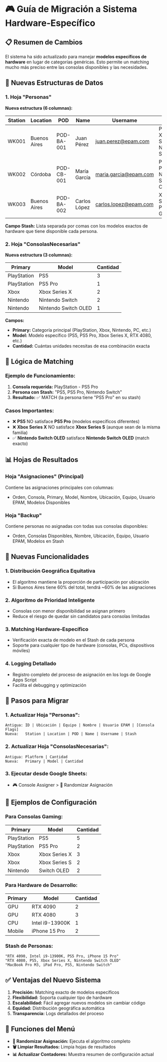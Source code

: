 # 🎮 Guía de Migración a Sistema Hardware-Específico

## 📋 Resumen de Cambios

El sistema ha sido actualizado para manejar **modelos específicos de hardware** en lugar de categorías genéricas. Esto permite un matching mucho más preciso entre las consolas disponibles y las necesidades.

## 🔧 Nuevas Estructuras de Datos

### 1. Hoja "Personas" 
**Nueva estructura (6 columnas):**

| Station | Location | POD | Name | Username | Stash |
|---------|----------|-----|------|----------|--------|
| WK001 | Buenos Aires | POD-BA-001 | Juan Pérez | juan.perez@epam.com | PS5, Xbox Series X, Nintendo Switch |
| WK002 | Córdoba | POD-CB-001 | María García | maria.garcia@epam.com | PS5 Pro, PS4, Nintendo Switch OLED |
| WK003 | Buenos Aires | POD-BA-002 | Carlos López | carlos.lopez@epam.com | Xbox Series S, PS5, PC Gaming |

**Campo Stash:** Lista separada por comas con los modelos exactos de hardware que tiene disponible cada persona.

### 2. Hoja "ConsolasNecesarias"
**Nueva estructura (3 columnas):**

| Primary | Model | Cantidad |
|---------|-------|----------|
| PlayStation | PS5 | 3 |
| PlayStation | PS5 Pro | 1 |
| Xbox | Xbox Series X | 2 |
| Nintendo | Nintendo Switch | 2 |
| Nintendo | Nintendo Switch OLED | 1 |

**Campos:**
- **Primary:** Categoría principal (PlayStation, Xbox, Nintendo, PC, etc.)
- **Model:** Modelo específico (PS5, PS5 Pro, Xbox Series X, RTX 4080, etc.)
- **Cantidad:** Cuántas unidades necesitas de esa combinación exacta

## 🎯 Lógica de Matching

### Ejemplo de Funcionamiento:
1. **Consola requerida:** PlayStation - PS5 Pro
2. **Persona con Stash:** "PS5, PS5 Pro, Nintendo Switch"
3. **Resultado:** ✅ MATCH (la persona tiene "PS5 Pro" en su stash)

### Casos Importantes:
- ❌ **PS5** NO satisface **PS5 Pro** (modelos específicos diferentes)
- ❌ **Xbox Series X** NO satisface **Xbox Series S** (aunque sean de la misma familia)
- ✅ **Nintendo Switch OLED** satisface **Nintendo Switch OLED** (match exacto)

## 📊 Hojas de Resultados

### Hoja "Asignaciones" (Principal)
Contiene las asignaciones principales con columnas:
- Orden, Consola, Primary, Model, Nombre, Ubicación, Equipo, Usuario EPAM, Modelos Disponibles

### Hoja "Backup" 
Contiene personas no asignadas con todas sus consolas disponibles:
- Orden, Consolas Disponibles, Nombre, Ubicación, Equipo, Usuario EPAM, Modelos en Stash

## 🚀 Nuevas Funcionalidades

### 1. **Distribución Geográfica Equitativa**
- El algoritmo mantiene la proporción de participación por ubicación
- Si Buenos Aires tiene 60% del total, tendrá ~60% de las asignaciones

### 2. **Algoritmo de Prioridad Inteligente**
- Consolas con menor disponibilidad se asignan primero
- Reduce el riesgo de quedar sin candidatos para consolas limitadas

### 3. **Matching Hardware-Específico**
- Verificación exacta de modelo en el Stash de cada persona
- Soporte para cualquier tipo de hardware (consolas, PCs, dispositivos móviles)

### 4. **Logging Detallado**
- Registro completo del proceso de asignación en los logs de Google Apps Script
- Facilita el debugging y optimización

## 📝 Pasos para Migrar

### 1. **Actualizar Hoja "Personas":**
```
Antigua: ID | Ubicación | Equipo | Nombre | Usuario EPAM | [Consola Flags]
Nueva:   Station | Location | POD | Name | Username | Stash
```

### 2. **Actualizar Hoja "ConsolasNecesarias":**
```
Antigua: Platform | Cantidad
Nueva:   Primary | Model | Cantidad
```

### 3. **Ejecutar desde Google Sheets:**
- 🎮 Console Assigner > 🎲 Randomizar Asignación

## 🎯 Ejemplos de Configuración

### Para Consolas Gaming:
| Primary | Model | Cantidad |
|---------|-------|----------|
| PlayStation | PS5 | 5 |
| PlayStation | PS5 Pro | 2 |
| Xbox | Xbox Series X | 3 |
| Xbox | Xbox Series S | 2 |
| Nintendo | Switch OLED | 2 |

### Para Hardware de Desarrollo:
| Primary | Model | Cantidad |
|---------|-------|----------|
| GPU | RTX 4090 | 2 |
| GPU | RTX 4080 | 3 |
| CPU | Intel i9-13900K | 1 |
| Mobile | iPhone 15 Pro | 2 |

### Stash de Personas:
```
"RTX 4090, Intel i9-13900K, PS5 Pro, iPhone 15 Pro"
"RTX 4080, PS5, Xbox Series X, Nintendo Switch OLED"
"MacBook Pro M3, iPad Pro, PS5, Nintendo Switch"
```

## ✅ Ventajas del Nuevo Sistema

1. **Precisión:** Matching exacto de modelos específicos
2. **Flexibilidad:** Soporta cualquier tipo de hardware
3. **Escalabilidad:** Fácil agregar nuevos modelos sin cambiar código
4. **Equidad:** Distribución geográfica automática
5. **Transparencia:** Logs detallados del proceso

## 🔧 Funciones del Menú

- **🎲 Randomizar Asignación:** Ejecuta el algoritmo completo
- **🗑️ Limpiar Resultados:** Limpia hojas de resultados
- **📊 Actualizar Contadores:** Muestra resumen de configuración actual
